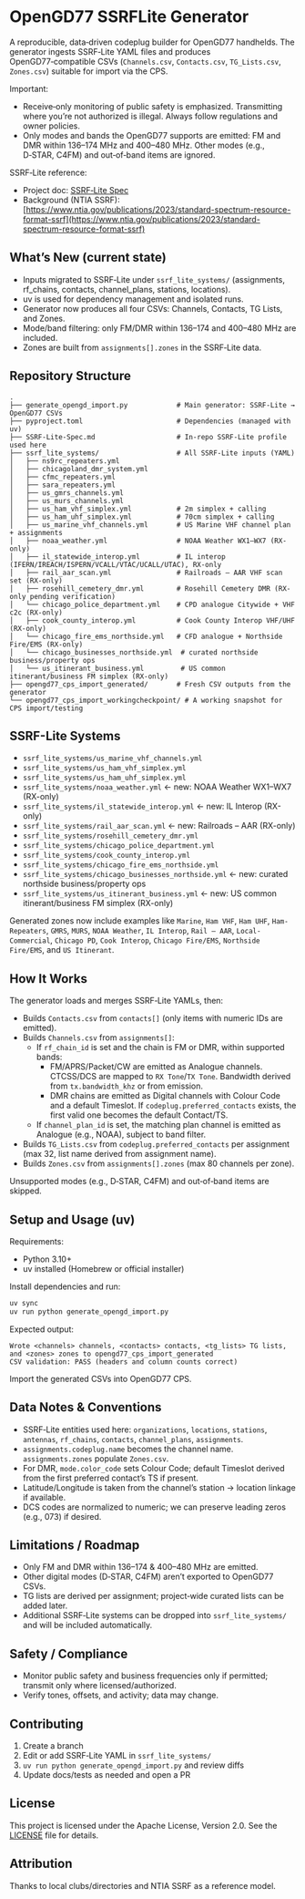# OpenGD77 SSRFLite Generator

A reproducible, data‑driven codeplug builder for OpenGD77 handhelds. The generator ingests SSRF‑Lite YAML files and produces OpenGD77‑compatible CSVs (`Channels.csv`, `Contacts.csv`, `TG_Lists.csv`, `Zones.csv`) suitable for import via the CPS.

Important:

- Receive‑only monitoring of public safety is emphasized. Transmitting where you’re not authorized is illegal. Always follow regulations and owner policies.
- Only modes and bands the OpenGD77 supports are emitted: FM and DMR within 136–174 MHz and 400–480 MHz. Other modes (e.g., D‑STAR, C4FM) and out‑of‑band items are ignored.

SSRF‑Lite reference:

- Project doc: [SSRF‑Lite Spec](./SSRF-Lite-Spec.md)
- Background (NTIA SSRF): [https://www.ntia.gov/publications/2023/standard-spectrum-resource-format-ssrf](https://www.ntia.gov/publications/2023/standard-spectrum-resource-format-ssrf)

## What’s New (current state)

- Inputs migrated to SSRF‑Lite under `ssrf_lite_systems/` (assignments, rf_chains, contacts, channel_plans, stations, locations).
- uv is used for dependency management and isolated runs.
- Generator now produces all four CSVs: Channels, Contacts, TG Lists, and Zones.
- Mode/band filtering: only FM/DMR within 136–174 and 400–480 MHz are included.
- Zones are built from `assignments[].zones` in the SSRF‑Lite data.

## Repository Structure

```text
.
├── generate_opengd_import.py            # Main generator: SSRF‑Lite → OpenGD77 CSVs
├── pyproject.toml                       # Dependencies (managed with uv)
├── SSRF-Lite-Spec.md                    # In‑repo SSRF‑Lite profile used here
├── ssrf_lite_systems/                   # All SSRF‑Lite inputs (YAML)
│   ├── ns9rc_repeaters.yml
│   ├── chicagoland_dmr_system.yml
│   ├── cfmc_repeaters.yml
│   ├── sara_repeaters.yml
│   ├── us_gmrs_channels.yml
│   ├── us_murs_channels.yml
│   ├── us_ham_vhf_simplex.yml           # 2m simplex + calling
│   ├── us_ham_uhf_simplex.yml           # 70cm simplex + calling
│   ├── us_marine_vhf_channels.yml       # US Marine VHF channel plan + assignments
│   ├── noaa_weather.yml                 # NOAA Weather WX1–WX7 (RX-only)
│   ├── il_statewide_interop.yml         # IL interop (IFERN/IREACH/ISPERN/VCALL/VTAC/UCALL/UTAC), RX-only
│   ├── rail_aar_scan.yml                # Railroads – AAR VHF scan set (RX-only)
│   ├── rosehill_cemetery_dmr.yml        # Rosehill Cemetery DMR (RX-only pending verification)
│   └── chicago_police_department.yml    # CPD analogue Citywide + VHF c2c (RX-only)
│   ├── cook_county_interop.yml          # Cook County Interop VHF/UHF (RX-only)
│   └── chicago_fire_ems_northside.yml   # CFD analogue + Northside Fire/EMS (RX-only)
│   └── chicago_businesses_northside.yml  # curated northside business/property ops
│   └── us_itinerant_business.yml         # US common itinerant/business FM simplex (RX-only)
├── opengd77_cps_import_generated/       # Fresh CSV outputs from the generator
└── opengd77_cps_import_workingcheckpoint/ # A working snapshot for CPS import/testing
```

## SSRF-Lite Systems

- `ssrf_lite_systems/us_marine_vhf_channels.yml`
- `ssrf_lite_systems/us_ham_vhf_simplex.yml`
- `ssrf_lite_systems/us_ham_uhf_simplex.yml`
- `ssrf_lite_systems/noaa_weather.yml`  ← new: NOAA Weather WX1–WX7 (RX-only)
- `ssrf_lite_systems/il_statewide_interop.yml`  ← new: IL Interop (RX-only)
- `ssrf_lite_systems/rail_aar_scan.yml`  ← new: Railroads – AAR (RX-only)
- `ssrf_lite_systems/rosehill_cemetery_dmr.yml`
- `ssrf_lite_systems/chicago_police_department.yml`
- `ssrf_lite_systems/cook_county_interop.yml`
- `ssrf_lite_systems/chicago_fire_ems_northside.yml`
- `ssrf_lite_systems/chicago_businesses_northside.yml`  ← new: curated northside business/property ops
- `ssrf_lite_systems/us_itinerant_business.yml`  ← new: US common itinerant/business FM simplex (RX-only)

Generated zones now include examples like `Marine`, `Ham VHF`, `Ham UHF`, `Ham-Repeaters`, `GMRS`, `MURS`, `NOAA Weather`, `IL Interop`, `Rail – AAR`, `Local-Commercial`, `Chicago PD`, `Cook Interop`, `Chicago Fire/EMS`, `Northside Fire/EMS`, and `US Itinerant`.

## How It Works

The generator loads and merges SSRF‑Lite YAMLs, then:

- Builds `Contacts.csv` from `contacts[]` (only items with numeric IDs are emitted).
- Builds `Channels.csv` from `assignments[]`:
  - If `rf_chain_id` is set and the chain is FM or DMR, within supported bands:
    - FM/APRS/Packet/CW are emitted as Analogue channels. CTCSS/DCS are mapped to `RX Tone`/`TX Tone`. Bandwidth derived from `tx.bandwidth_khz` or from emission.
    - DMR chains are emitted as Digital channels with Colour Code and a default Timeslot. If `codeplug.preferred_contacts` exists, the first valid one becomes the default Contact/TS.
  - If `channel_plan_id` is set, the matching plan channel is emitted as Analogue (e.g., NOAA), subject to band filter.
- Builds `TG_Lists.csv` from `codeplug.preferred_contacts` per assignment (max 32, list name derived from assignment name).
- Builds `Zones.csv` from `assignments[].zones` (max 80 channels per zone).

Unsupported modes (e.g., D‑STAR, C4FM) and out‑of‑band items are skipped.

## Setup and Usage (uv)

Requirements:

- Python 3.10+
- uv installed (Homebrew or official installer)

Install dependencies and run:

```zsh
uv sync
uv run python generate_opengd_import.py
```

Expected output:

```text
Wrote <channels> channels, <contacts> contacts, <tg_lists> TG lists, and <zones> zones to opengd77_cps_import_generated
CSV validation: PASS (headers and column counts correct)
```

Import the generated CSVs into OpenGD77 CPS.

## Data Notes & Conventions

- SSRF‑Lite entities used here: `organizations`, `locations`, `stations`, `antennas`, `rf_chains`, `contacts`, `channel_plans`, `assignments`.
- `assignments.codeplug.name` becomes the channel name. `assignments.zones` populate `Zones.csv`.
- For DMR, `mode.color_code` sets Colour Code; default Timeslot derived from the first preferred contact’s TS if present.
- Latitude/Longitude is taken from the channel’s station → location linkage if available.
- DCS codes are normalized to numeric; we can preserve leading zeros (e.g., 073) if desired.

## Limitations / Roadmap

- Only FM and DMR within 136–174 & 400–480 MHz are emitted.
- Other digital modes (D‑STAR, C4FM) aren’t exported to OpenGD77 CSVs.
- TG lists are derived per assignment; project‑wide curated lists can be added later.
- Additional SSRF‑Lite systems can be dropped into `ssrf_lite_systems/` and will be included automatically.

## Safety / Compliance

- Monitor public safety and business frequencies only if permitted; transmit only where licensed/authorized.
- Verify tones, offsets, and activity; data may change.

## Contributing

1. Create a branch
2. Edit or add SSRF‑Lite YAML in `ssrf_lite_systems/`
3. `uv run python generate_opengd_import.py` and review diffs
4. Update docs/tests as needed and open a PR

## License

This project is licensed under the Apache License, Version 2.0. See the [LICENSE](./LICENSE) file for details.

## Attribution

Thanks to local clubs/directories and NTIA SSRF as a reference model.
